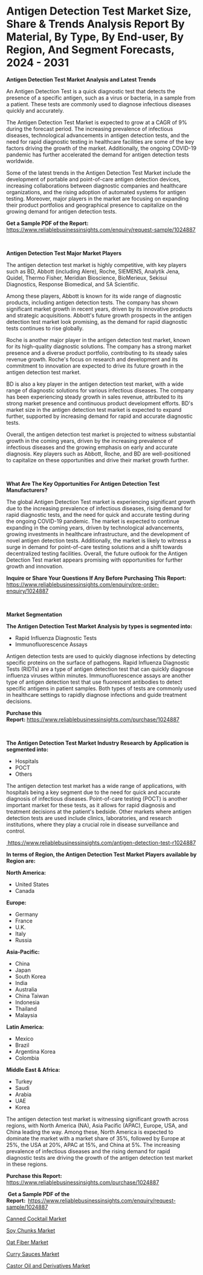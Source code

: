 <p><h1>Antigen Detection Test Market Size, Share & Trends Analysis Report By Material, By Type, By End-user, By Region, And Segment Forecasts, 2024 - 2031</h1></p><p><strong>Antigen Detection Test Market Analysis and Latest Trends</strong></p>
<p><p>An Antigen Detection Test is a quick diagnostic test that detects the presence of a specific antigen, such as a virus or bacteria, in a sample from a patient. These tests are commonly used to diagnose infectious diseases quickly and accurately.</p><p>The Antigen Detection Test Market is expected to grow at a CAGR of 9% during the forecast period. The increasing prevalence of infectious diseases, technological advancements in antigen detection tests, and the need for rapid diagnostic testing in healthcare facilities are some of the key factors driving the growth of the market. Additionally, the ongoing COVID-19 pandemic has further accelerated the demand for antigen detection tests worldwide.</p><p>Some of the latest trends in the Antigen Detection Test Market include the development of portable and point-of-care antigen detection devices, increasing collaborations between diagnostic companies and healthcare organizations, and the rising adoption of automated systems for antigen testing. Moreover, major players in the market are focusing on expanding their product portfolios and geographical presence to capitalize on the growing demand for antigen detection tests.</p></p>
<p><strong>Get a Sample PDF of the Report:&nbsp;</strong> <a href="https://www.reliablebusinessinsights.com/enquiry/request-sample/1024887">https://www.reliablebusinessinsights.com/enquiry/request-sample/1024887</a></p>
<p>&nbsp;</p>
<p><strong>Antigen Detection Test Major Market Players</strong></p>
<p><p>The antigen detection test market is highly competitive, with key players such as BD, Abbott (including Alere), Roche, SIEMENS, Analytik Jena, Quidel, Thermo Fisher, Meridian Bioscience, BioMerieux, Sekisui Diagnostics, Response Biomedical, and SA Scientific.</p><p>Among these players, Abbott is known for its wide range of diagnostic products, including antigen detection tests. The company has shown significant market growth in recent years, driven by its innovative products and strategic acquisitions. Abbott's future growth prospects in the antigen detection test market look promising, as the demand for rapid diagnostic tests continues to rise globally.</p><p>Roche is another major player in the antigen detection test market, known for its high-quality diagnostic solutions. The company has a strong market presence and a diverse product portfolio, contributing to its steady sales revenue growth. Roche's focus on research and development and its commitment to innovation are expected to drive its future growth in the antigen detection test market.</p><p>BD is also a key player in the antigen detection test market, with a wide range of diagnostic solutions for various infectious diseases. The company has been experiencing steady growth in sales revenue, attributed to its strong market presence and continuous product development efforts. BD's market size in the antigen detection test market is expected to expand further, supported by increasing demand for rapid and accurate diagnostic tests.</p><p>Overall, the antigen detection test market is projected to witness substantial growth in the coming years, driven by the increasing prevalence of infectious diseases and the growing emphasis on early and accurate diagnosis. Key players such as Abbott, Roche, and BD are well-positioned to capitalize on these opportunities and drive their market growth further.</p></p>
<p>&nbsp;</p>
<p><strong>What Are The Key Opportunities For Antigen Detection Test Manufacturers?</strong></p>
<p><p>The global Antigen Detection Test market is experiencing significant growth due to the increasing prevalence of infectious diseases, rising demand for rapid diagnostic tests, and the need for quick and accurate testing during the ongoing COVID-19 pandemic. The market is expected to continue expanding in the coming years, driven by technological advancements, growing investments in healthcare infrastructure, and the development of novel antigen detection tests. Additionally, the market is likely to witness a surge in demand for point-of-care testing solutions and a shift towards decentralized testing facilities. Overall, the future outlook for the Antigen Detection Test market appears promising with opportunities for further growth and innovation.</p></p>
<p><strong>Inquire or Share Your Questions If Any Before Purchasing This Report:</strong> <a href="https://www.reliablebusinessinsights.com/enquiry/pre-order-enquiry/1024887">https://www.reliablebusinessinsights.com/enquiry/pre-order-enquiry/1024887</a></p>
<p>&nbsp;</p>
<p><strong>Market Segmentation</strong></p>
<p><strong>The Antigen Detection Test Market Analysis by types is segmented into:</strong></p>
<p><ul><li>Rapid Influenza Diagnostic Tests</li><li>Immunofluorescence Assays</li></ul></p>
<p><p>Antigen detection tests are used to quickly diagnose infections by detecting specific proteins on the surface of pathogens. Rapid Influenza Diagnostic Tests (RIDTs) are a type of antigen detection test that can quickly diagnose influenza viruses within minutes. Immunofluorescence assays are another type of antigen detection test that use fluorescent antibodies to detect specific antigens in patient samples. Both types of tests are commonly used in healthcare settings to rapidly diagnose infections and guide treatment decisions.</p></p>
<p><strong>Purchase this Report:&nbsp;</strong><a href="https://www.reliablebusinessinsights.com/purchase/1024887">https://www.reliablebusinessinsights.com/purchase/1024887</a></p>
<p>&nbsp;</p>
<p><strong>The Antigen Detection Test Market Industry Research by Application is segmented into:</strong></p>
<p><ul><li>Hospitals</li><li>POCT</li><li>Others</li></ul></p>
<p><p>The antigen detection test market has a wide range of applications, with hospitals being a key segment due to the need for quick and accurate diagnosis of infectious diseases. Point-of-care testing (POCT) is another important market for these tests, as it allows for rapid diagnosis and treatment decisions at the patient's bedside. Other markets where antigen detection tests are used include clinics, laboratories, and research institutions, where they play a crucial role in disease surveillance and control.</p></p>
<p><a href="https://www.reliablebusinessinsights.com/antigen-detection-test-r1024887">&nbsp;https://www.reliablebusinessinsights.com/antigen-detection-test-r1024887</a></p>
<p><strong>In terms of Region, the Antigen Detection Test Market Players available by Region are:</strong></p>
<p>
    <p> <strong> North America: </strong>
        <ul>
            <li>United States</li>
            <li>Canada</li>
        </ul>
        </p> 
    <p> <strong> Europe: </strong>
        <ul>
            <li>Germany</li>
            <li>France</li>
            <li>U.K.</li>
            <li>Italy</li>
            <li>Russia</li>
        </ul>
        </p> 
    <p> <strong> Asia-Pacific: </strong>
        <ul>
            <li>China</li>
            <li>Japan</li>
            <li>South Korea</li>
            <li>India</li>
            <li>Australia</li>
            <li>China Taiwan</li>
            <li>Indonesia</li>
            <li>Thailand</li>
            <li>Malaysia</li>
        </ul>
        </p> 
    <p> <strong> Latin America: </strong>
        <ul>
            <li>Mexico</li>
            <li>Brazil</li>
            <li>Argentina Korea</li>
            <li>Colombia</li>
        </ul>
        </p> 
    <p> <strong> Middle East & Africa: </strong>
        <ul>
            <li>Turkey</li>
            <li>Saudi</li>
            <li>Arabia</li>
            <li>UAE</li>
            <li>Korea</li>
        </ul>
    </p>
    </p>
<p><p>The antigen detection test market is witnessing significant growth across regions, with North America (NA), Asia Pacific (APAC), Europe, USA, and China leading the way. Among these, North America is expected to dominate the market with a market share of 35%, followed by Europe at 25%, the USA at 20%, APAC at 15%, and China at 5%. The increasing prevalence of infectious diseases and the rising demand for rapid diagnostic tests are driving the growth of the antigen detection test market in these regions.</p></p>
<p><strong>Purchase this Report: </strong><a href="https://www.reliablebusinessinsights.com/purchase/1024887">https://www.reliablebusinessinsights.com/purchase/1024887</a></p>
<p>&nbsp;<strong>Get a Sample PDF of the Report:&nbsp;&nbsp;</strong><a href="https://www.reliablebusinessinsights.com/enquiry/request-sample/1024887">https://www.reliablebusinessinsights.com/enquiry/request-sample/1024887</a></p>
<p><strong></strong></p>
<p><p><a href="https://medium.com/@soloncarter54/canned-cocktail-industry-analysis-report-its-market-size-share-trends-by-application-region-f0d1258b03c2">Canned Cocktail Market</a></p><p><a href="https://medium.com/@babymorar/soy-chunks-market-emerging-trends-and-future-prospects-for-period-from-2024-to-2031-aab00c5210e2">Soy Chunks Market</a></p><p><a href="https://medium.com/@billyrice626/insights-into-the-oat-fiber-industry-market-financial-status-market-size-and-revenue-analysis-up-ecbb571f61f4">Oat Fiber Market</a></p><p><a href="https://medium.com/@joshdavis1955/curry-sauces-market-size-is-growing-at-cagr-of-13-2-f985f866eae7">Curry Sauces Market</a></p><p><a href="https://medium.com/@fredyyunianto_89084/global-castor-oil-and-derivatives-market-focus-on-application-end-use-industry-type-equipment-421727a7659a">Castor Oil and Derivatives Market</a></p></p>